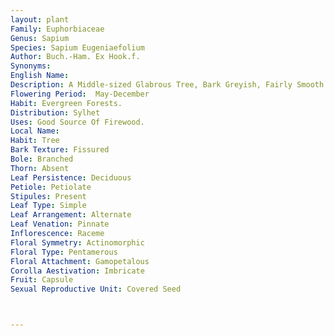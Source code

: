 ```yaml
---
layout: plant
Family: Euphorbiaceae
Genus: Sapium
Species: Sapium Eugeniaefolium
Author: Buch.-Ham. Ex Hook.f.
Synonyms: 
English Name: 
Description: A Middle-sized Glabrous Tree, Bark Greyish, Fairly Smooth With Horizontal Wrinkles, Branchlets Glaucous. Leaves Alternate, Stipulate, Long-petioled, Petioles 2.5-10.0 Cm Long, Slender, With 2 Large Glands Near The Apex, Leaf Blade Ovate Or Ovate-elliptic, 5-17 Ã— 2.5-7.0 Cm, Acute Or Subacute At The Apex, Rounded At The Base, Rather Subcoriaceous, Entire, Glabrous, Often Glaucous Beneath, Lateral Veins 6-10 Pairs, Very Slender, Arched. Flowers Monoecious, Pedicellate, In A Simple Dense Terminal Raceme, Raceme Up To 10 Cm Long. Male Flowers With Truncate Calyx, Petals Absent, Filaments Free, Anthers Basifixed, Extrorse, Longitudinally Dehiscent. In Female Flowers Calyx Lobes 3, Petals Absent, Styles 2-3, Jointed On To The Top Of The Ovary, Recurved. Fruit A Capsule, Subglobose To Globose, C 6 Mm In Diameter, Wings Of The Columella Thick, Horned At The Outer Angle, Cocci Very Thick, Woody. Seeds Globose.
Flowering Period:  May-December
Habit: Evergreen Forests.
Distribution: Sylhet
Uses: Good Source Of Firewood.
Local Name: 
Habit: Tree
Bark Texture: Fissured
Bole: Branched
Thorn: Absent
Leaf Persistence: Deciduous
Petiole: Petiolate
Stipules: Present
Leaf Type: Simple
Leaf Arrangement: Alternate
Leaf Venation: Pinnate
Inflorescence: Raceme
Floral Symmetry: Actinomorphic
Floral Type: Pentamerous
Floral Attachment: Gamopetalous
Corolla Aestivation: Imbricate
Fruit: Capsule
Sexual Reproductive Unit: Covered Seed



---
```


